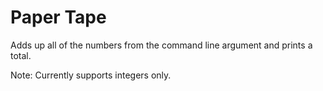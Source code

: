 # Paper Tape 

Adds up all of the numbers from the command line argument and prints a total.

Note: Currently supports integers only. 